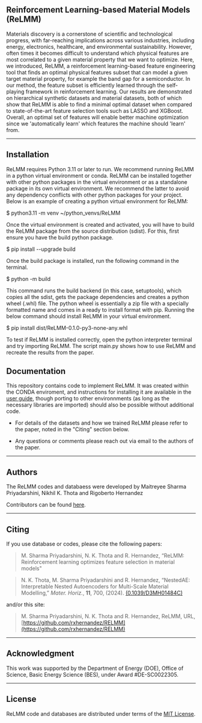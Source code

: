 Reinforcement Learning-based Material Models (ReLMM)
----------------

Materials discovery is a cornerstone of scientific 
and technological progress,
with far-reaching implications across various industries, 
including energy,
electronics, healthcare, and environmental sustainability.
However, often times it becomes difficult to understand which 
physical features
are most correlated to a given material property 
that we want to optimize.
Here, we introduced, ReLMM, a 
reinforcement learning-based feature engineering 
tool that finds an optimal physical features subset that can model a given target material property, 
for example the band gap for a semiconductor.
In our method, the feature subset is efficiently
learned through the self-playing framework
in reinforcement learning. 
Our results are demonstrated on hierarchical 
synthetic datasets and material datasets,
both of which show that ReLMM is able to 
find a minimal optimal dataset when compared to 
state-of-the-art feature selection tools such as 
LASSO and XGBoost.
Overall, an optimal set of features will enable 
better machine optimization
since we 'automatically learn' which 
features the machine should 'learn' from.

<hr>

Installation
----------------

ReLMM requires Python 3.11 or later to run.
We recommend running ReLMM in a python 
virtual environment or conda. ReLMM can
be installed together with other python
packages in the virtual environment or 
as a standalone package in its own 
virtual environment. We recommend the latter
to avoid any dependency conflicts with other
python packages for your project. Below is
an example of creating a python virtual
environment for ReLMM:

$ python3.11 -m venv ~/python_venvs/ReLMM

Once the virtual environment is created
and activated, you will have to build the 
ReLMM package from the source distribution (sdist). 
For this, first ensure you have the build python package.

$ pip install --upgrade build

Once the build package is installed, run 
the following command in the terminal.

$ python -m build

This command runs the build backend 
(in this case, setuptools), which copies all the 
sdist, gets the package dependencies and creates
a python wheel (.whl) file. The python wheel is 
essentially a zip file with a specially formatted
name and comes in a ready to install format with
pip. Running the below command should install
ReLMM in your virtual environment.

$ pip install dist/ReLMM-0.1.0-py3-none-any.whl

To test if ReLMM is installed correctly, open
the python interpreter terminal and try importing
ReLMM. The script main.py shows how to use ReLMM 
and recreate the results from the paper.

Documentation
----------------

This repository contains code to implement ReLMM. It 
was created within the CONDA enviroment, and instructions 
for installing it are available in the 
[user guide](https://github.com/rxhernandez/ReLMM/blob/main/user_guide.md), 
though porting to other environnments (as long as the necessary
libraries are imported) should also be possible without additional
code.

* For details of the datasets and how we trained ReLMM 
please refer to the paper, noted in the "Citing" section below.

* Any questions or comments please reach out via email
to the authors of the paper.


<hr>

Authors
----------------

The ReLMM codes and databaess were developed by Maitreyee Sharma Priyadarshini, Nikhil K. Thota and Rigoberto Hernandez

Contributors can be found [here](https://github.com/rxhernandez/RELMM/graphs/contributors).

<hr>

Citing
----------------

If you use database or codes, please cite the following papers:

>M. Sharma Priyadarshini, N. K. Thota and R. Hernandez, “ReLMM: Reinforcement learning optimizes feature selection in material models"

>N. K. Thota, M. Sharma Priyadarshini and R. Hernandez, “NestedAE: Interpretable Nested Autoencoders for Multi-Scale Material Modelling,” _Mater. Horiz._, **11**, 700, (2024). [(0.1039/D3MH01484C)](http://doi.org/10.1039/D3MH01484C)

and/or this site:

>M. Sharma Priyadarshini, N. K. Thota and R. Hernandez, ReLMM, URL, [https://github.com/rxhernandez/RELMM](https://github.com/rxhernandez/RELMM)

<hr>

Acknowledgment
----------------

This work was supported by 
the Department of Energy (DOE), Office of Science, Basic Energy Science (BES), under Award #DE-SC0022305.


<hr>

License
----------------

ReLMM code and databases are distributed under terms of the [MIT License](https://github.com/rxhernandez/RELMM/blob/main/LICENSE).

